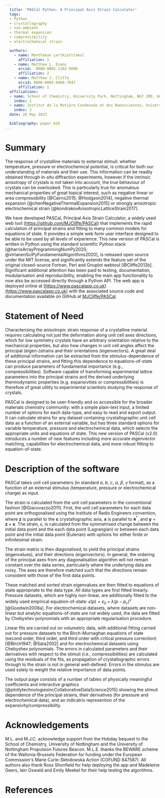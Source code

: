```yaml
---
  title: 'PASCal Python: A Principal Axis Strain Calculator'
  tags:
  - Python
  - crystallography
  - non-ambient
  - thermal expansion
  - compressibility
  - electrochemical strain

  authors:
    - name: Monthakan Lertkiattrakul
      affiliation: 1
    - name: Matthew L. Evans
      orcid:  0000-0002-1182-9098
      affiliation: 2
    - name: Matthew J. Cliffe
      orcid: 0000-0002-0408-7647
      affiliation: 1
  affiliations:
  - name: School of Chemistry, University Park, Nottingham, NG7 2RD, United Kingdom
    index: 1
  - name: Institut de la Matière Condensée et des Nanosciences, Université catholique de Louvain, Chemin des Étoiles 8, Louvain-la-Neuve 1348, Belgium
    index: 2
  date: 28 May 2023

  bibliography: paper.bib
...
```


# Summary

The response of crystalline materials to external stimuli: whether temperature, pressure or electrochemical potential, is critical for both our understanding of materials and their use. This information can be readily obtained through in-situ diffraction experiments, however if the intrinsic anisotropy of crystals is not taken into account, the true behaviour of crystals can be overlooked. This is particularly true for anomalous mechanical properties of great topical interest, such as negative linear or area compressibility [@Cairns2015; @Hodgson2014], negative thermal expansion [@chenNegativeThermalExpansion2015] or strongly anisotropic electrochemical strain [@kondrakovAnisotropicLatticeStrain2017].

We have developed PASCal, Principal Axis Strain Calculator, a widely used web tool (https://github.com/MJCliffe/PASCal) that implements the rapid calculation of principal strains and fitting to many common models for equations of state. It provides a simple web form user interface designed to be able to be used by all levels of experience. This new version of PASCal is written in Python using the standard scientific Python stack [@harrisArrayProgrammingNumPy2020; @virtanenSciPyFundamentalAlgorithms2020], is released open source under the MIT license, and significantly extends the feature set of the original closed-source Fortran, Perl and Gnuplot webtool [@Cliffe2012b]. Significant additional attention has been paid to testing, documentation, modularisation and reproducibility, enabling the main app functionality to now also be accessed directly through a Python API. The web app is deployed online at [https://www.pascalapp.co.uk](https://www.pascalapp.co.uk) with the associated source code and documentation available on GitHub at [MJCliffe/PASCal](https://github.com/MJCliffe/PASCal).


# Statement of Need

Characterising the anisotropic strain response of a crystalline material requires calculating not just the deformation along unit cell axes directions, which for low symmetry crystals have an arbitrary orientation relative to the mechanical properties, but also how changes in unit cell angles affect the principal (eigen-)strains and their orientations (eigenvectors). A great deal of additional information can be extracted from the stimulus-dependence of these principal strains, and fitting this dependence to equations-of-state can produce parameters of fundamental importance (e.g., compressibilities). Software capable of transforming experimental lattice parameters into the principal strains and the derived underlying thermodynamic properties (e.g. expansivities or compressibilities) is therefore of great utility to experimental scientists studying the response of crystals.

PASCal is designed to be user-friendly and so accessible for the broader materials chemistry community: with a simple plain-text input, a limited number of options for each data-type, and easy to read and export output. It can calculate strains for any dataset containing crystallographic unit cell data as a function of an external variable, but has three standard options for variable temperature, pressure and electrochemical data, which selects the appropriate units and equations of state. This new version of PASCal (v2.0) introduces a number of new features including more accurate eigenvector matching, capabilities for electrochemical data, and more robust fitting to equation-of-state.

# Description of the software

PASCal takes unit cell parameters (in standard $a$, $b$, $c$, $\alpha$, $\beta$, $\gamma$ format), as a function of an external stimulus (temperature, pressure or electrochemical charge) as input.

The strain is calculated from the unit cell parameters in the conventional fashion [@Giacovazzo2011]. First, the unit cell parameters for each data point are orthogonalised using the Institute of Radio Engineers convention, where $\mathbf{z}$ is parallel to the $\mathbf{c}$ crystallographic axis, $\mathbf{x}$ is parallel to $\mathbf{a}^\ast$, and $\mathbf{y} = \mathbf{z} \times \mathbf{x}$. The strain, $\epsilon$, is calculated from the symmetrised change between the initial data point and the each data point (Lagrangian) or between each data point and the initial data point (Eulerian) with options for either finite or infinitesimal strain.

The strain matrix is then diagonalised, to yield the principal strains (eigenvalues), and their directions (eigenvectors). In general, the ordering of the principal axes from any diagonalisation algorithm will not remain constant over the data series, particularly where the underlying data are noisy. The axes are therefore matched such that the directions remain consistent with those of the first data points.

These matched and sorted strain eigenvalues are then fitted to equations of state appropriate to the data type. All data types are first fitted linearly. Pressure datasets, which are highly non-linear, are additionally fitted to the widely used empirical equation-of-state: $\epsilon(p) = \epsilon_0 + \lambda (p - p_c)^\nu$ [@Goodwin2008a]. For electrochemical datasets, where datasets are non-linear but analytic equations-of-state are not widely used, the data are fitted by Chebyshev polynomials with an appropriate regularisation procedure.

Linear fits are carried out on volumetric data, with additional fitting carried out for pressure datasets to the Birch-Murnaghan equations of state (second order, third order, and third order with critical pressure correction) [@Birch1947; @Sata2002] and for electrochemical datasets using Chebyshev polynomials. The errors in calculated parameters and their derivatives with respect to the stimuli (i.e., compressibilities) are calculated using the residuals of the fits, as propagation of crystallographic errors through to the strain is not in general well-defined. Errors in the stimulus are used solely to weight the relative importance of data points.

The output page consists of a number of tables of physically meaningful coefficients and interactive graphics [@plotlytechnologiesincCollaborativeDataScience2015] showing the stimuli dependence of the principal strains, their derivatives (for pressure and electrochemical data), and an indicatrix represention of the expansivity/compressibility.

# Acknowledgements

M.L. and M.J.C. acknowledge support from the Hobday bequest to the School of Chemistry, University of Nottingham and the University of Nottingham Propulsion Futures Beacon. M.L.E. thanks the BEWARE scheme of the Wallonia-Brussels Federation for funding under the European Commission's Marie Curie-Skłodowska Action (COFUND 847587). All authors also thank Ross Shonfield for help deploying the app and Madeleine Geers, Iain Oswald and Emily Meekel for their help testing the algorithms.

# References
